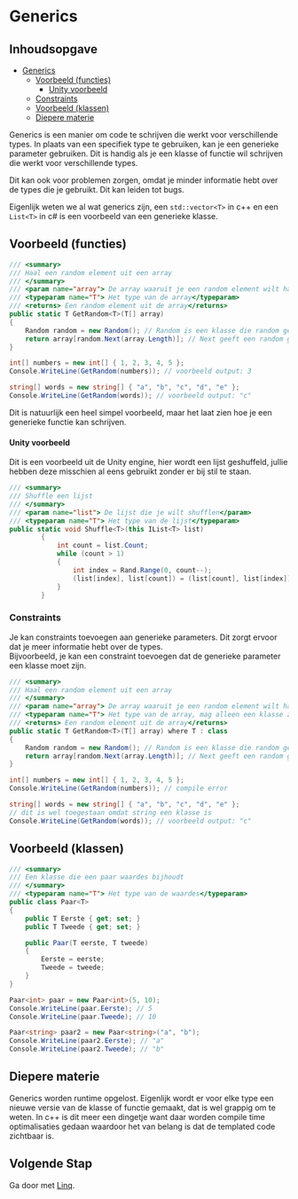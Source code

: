 ﻿# Generics

## Inhoudsopgave

- [Generics](#generics)
    - [Voorbeeld (functies)](#voorbeeld-functies)
        - [Unity voorbeeld](#unity-voorbeeld)
    - [Constraints](#constraints)
    - [Voorbeeld (klassen)](#voorbeeld-klassen)
    - [Diepere materie](#diepere-materie)

Generics is een manier om code te schrijven die werkt voor verschillende types. In plaats van een specifiek type te
gebruiken, kan je een generieke parameter gebruiken. Dit is handig als je een klasse of functie wil schrijven die werkt
voor verschillende types.

Dit kan ook voor problemen zorgen, omdat je minder informatie hebt over de types die je gebruikt. Dit kan leiden tot
bugs.

Eigenlijk weten we al wat generics zijn, een `std::vector<T>` in c++ en een `List<T>` in c# is een voorbeeld van een
generieke klasse.

## Voorbeeld (functies)

```csharp
/// <summary>
/// Haal een random element uit een array
/// </summary>
/// <param name="array"> De array waaruit je een random element wilt halen</param>
/// <typeparam name="T"> Het type van de array</typeparam>
/// <returns> Een random element uit de array</returns>
public static T GetRandom<T>(T[] array)
{
    Random random = new Random(); // Random is een klasse die random getallen genereert
    return array[random.Next(array.Length)]; // Next geeft een random getal tussen 0 en array.Length
}

int[] numbers = new int[] { 1, 2, 3, 4, 5 };
Console.WriteLine(GetRandom(numbers)); // voorbeeld output: 3

string[] words = new string[] { "a", "b", "c", "d", "e" };
Console.WriteLine(GetRandom(words)); // voorbeeld output: "c"
```

Dit is natuurlijk een heel simpel voorbeeld, maar het laat zien hoe je een generieke functie kan schrijven.

#### Unity voorbeeld

Dit is een voorbeeld uit de Unity engine, hier wordt een lijst geshuffeld, jullie hebben deze misschien al eens gebruikt
zonder er bij stil te staan.

```csharp
/// <summary>
/// Shuffle een lijst
/// </summary>
/// <param name="list"> De lijst die je wilt shufflen</param>
/// <typeparam name="T"> Het type van de lijst</typeparam>
public static void Shuffle<T>(this IList<T> list)
        {
            int count = list.Count;
            while (count > 1)
            {
                int index = Rand.Range(0, count--);
                (list[index], list[count]) = (list[count], list[index]);
            }
        }
```

### Constraints

Je kan constraints toevoegen aan generieke parameters. Dit zorgt ervoor dat je meer informatie hebt over de types. \
Bijvoorbeeld, je kan een constraint toevoegen dat de generieke parameter een klasse moet zijn.

```csharp
/// <summary>
/// Haal een random element uit een array
/// </summary>
/// <param name="array"> De array waaruit je een random element wilt halen</param>
/// <typeparam name="T"> Het type van de array, mag alleen een klasse zijn</typeparam>
/// <returns> Een random element uit de array</returns>
public static T GetRandom<T>(T[] array) where T : class
{
    Random random = new Random(); // Random is een klasse die random getallen genereert
    return array[random.Next(array.Length)]; // Next geeft een random getal tussen 0 en array.Length
}

int[] numbers = new int[] { 1, 2, 3, 4, 5 };
Console.WriteLine(GetRandom(numbers)); // compile error

string[] words = new string[] { "a", "b", "c", "d", "e" };
// dit is wel toegestaan omdat string een klasse is
Console.WriteLine(GetRandom(words)); // voorbeeld output: "c"
```

## Voorbeeld (klassen)

```csharp
/// <summary>
/// Een klasse die een paar waardes bijhoudt
/// </summary>
/// <typeparam name="T"> Het type van de waardes</typeparam>
public class Paar<T>
{
    public T Eerste { get; set; }
    public T Tweede { get; set; }

    public Paar(T eerste, T tweede)
    {
        Eerste = eerste;
        Tweede = tweede;
    }
}

Paar<int> paar = new Paar<int>(5, 10);
Console.WriteLine(paar.Eerste); // 5
Console.WriteLine(paar.Tweede); // 10

Paar<string> paar2 = new Paar<string>("a", "b");
Console.WriteLine(paar2.Eerste); // "a"
Console.WriteLine(paar2.Tweede); // "b"
```

## Diepere materie

Generics worden runtime opgelost. Eigenlijk wordt er voor elke type een nieuwe versie van de klasse of functie gemaakt,
dat is wel grappig om te weten. In c++ is dit meer een dingetje want daar worden compile time optimalisaties gedaan
waardoor het van belang is dat de templated code zichtbaar is.

## Volgende Stap

Ga door met [Linq](../Linq/README.md).